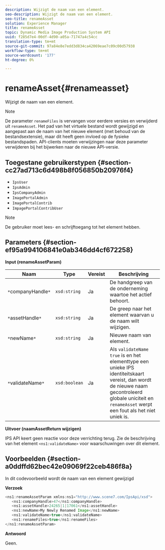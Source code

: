 ```yaml
---
description: Wijzigt de naam van een element.
seo-description: Wijzigt de naam van een element.
seo-title: renameAsset
solution: Experience Manager
title: renameAsset
topic: Dynamic Media Image Production System API
uuid: f285d7e4-00df-4d90-a05a-71747a4c54cc
translation-type: tm+mt
source-git-commit: 97a84e8e7edd3d834ca42069eae7c09c00d57938
workflow-type: tm+mt
source-wordcount: '177'
ht-degree: 0%

---
```



# renameAsset{#renameasset}

Wijzigt de naam van een element.

>[!NOTE]
>
>De parameter `renameFiles` is vervangen voor eerdere versies en verwijderd uit `renameAsset`. Het pad van het virtuele bestand wordt gewijzigd en aangepast aan de naam van het nieuwe element (met behoud van de bestandsextensie), maar dit heeft geen invloed op de fysieke bestandspaden. API-clients moeten verwijzingen naar deze parameter verwijderen bij het bijwerken naar de nieuwe API-versie.

## Toegestane gebruikerstypen {#section-cc27ad713c6d498b8f056850b20976f4}

* `IpsUser`
* `IpsAdmin`
* `IpsCompanyAdmin`
* `ImagePortalAdmin`
* `ImagePortalContrib`
* `ImpagePortalContribUser`

>[!NOTE]
>
>De gebruiker moet lees- en schrijftoegang tot het element hebben.

## Parameters {#section-ef95a994106841e0ab346dd4cf672258}

**Input (renameAssetParam)**

| Naam | Type | Vereist | Beschrijving |
|---|---|---|---|
| `*`companyHandle`*` | `xsd:string` | Ja | De handgreep van de onderneming waartoe het actief behoort. |
| `*`assetHandle`*` | `xsd:string` | Ja | De greep naar het element waarvan u de naam wilt wijzigen. |
| `*`newName`*` | `xsd:string` | Ja | Nieuwe naam van element. |
| `*`validateName`*` | `xsd:boolean` | Ja | Als `validateName` `true` is en het elementtype een unieke IPS identiteitskaart vereist, dan wordt de nieuwe naam gecontroleerd globale uniciteit en `renameAsset` werpt een fout als het niet uniek is. |

**Uitvoer (naamAssetReturn wijzigen)**

IPS API keert geen reactie voor deze verrichting terug. Zie de beschrijving van het element `<ns1:validateName>` voor waarschuwingen over dit element.

## Voorbeelden {#section-a0ddffd62bec42e09069f22ceb486f8a}

In dit codevoorbeeld wordt de naam van een element gewijzigd

**Verzoek**

```java
<ns1:renameAssetParam xmlns:ns1="http://www.scene7.com/IpsApi/xsd">
   <ns1:companyHandle>47</ns1:companyHandle>
   <ns1:assetHandle>24265|1|17061</ns1:assetHandle>
   <ns1:newName>My Newly Renamed Image</ns1:newName>
   <ns1:validateName>true</ns1:validateName>
   <ns1:renameFiles>true</ns1:renameFiles>
</ns1:renameAssetParam>
```

**Antwoord**

Geen.
